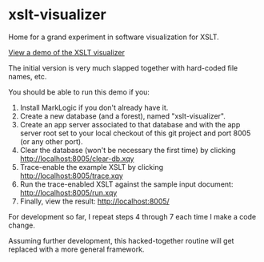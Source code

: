 # xslt-visualizer
Home for a grand experiment in software visualization for XSLT.

[View a demo of the XSLT visualizer](http://xmlportfolio.com/xslt-visualizer-demo/)

The initial version is very much slapped together with hard-coded file names, etc.

You should be able to run this demo if you:

1. Install MarkLogic if you don't already have it.
2. Create a new database (and a forest), named "xslt-visualizer".
3. Create an app server associated to that database and with the
   app server root set to your local checkout of this git project
   and port 8005 (or any other port).
4. Clear the database (won't be necessary the first time) by clicking
   [http://localhost:8005/clear-db.xqy](http://localhost:8005/clear-db.xqy)
5. Trace-enable the example XSLT by clicking
   [http://localhost:8005/trace.xqy](http://localhost:8005/trace.xqy)
6. Run the trace-enabled XSLT against the sample input document:
   [http://localhost:8005/run.xqy](http://localhost:8005/run.xqy)
7. Finally, view the result: [http://localhost:8005/](http://localhost:8005/)

For development so far, I repeat steps 4 through 7 each time I make a code change.

Assuming further development, this hacked-together routine will get replaced
with a more general framework.
